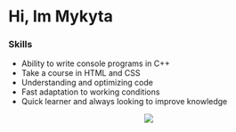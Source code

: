 # Hi, Im Mykyta
### Skills
*   Ability to write console programs in C++
*   Take a course in HTML and CSS
*   Understanding and optimizing code
*   Fast adaptation to working conditions
*   Quick learner and always looking to improve knowledge
<p align='center'>
   <a href="https://www.linkedin.com/in/mykyta-lieshchenko-046a26271">
       <img src="https://img.shields.io/badge/linkedin-%230077B5.svg?&style=for-the-badge&logo=linkedin&logoColor=white"/>
   </a>
